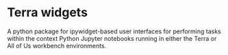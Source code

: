 # Terra widgets

A python package for ipywidget-based user interfaces for performing tasks within the context Python Jupyter notebooks running in either the Terra or All of Us workbench environments.
